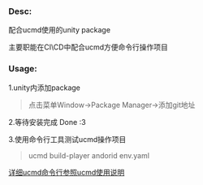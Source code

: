 ### Desc:

配合ucmd使用的unity package 

主要职能在CI\CD中配合ucmd方便命令行操作项目

### Usage:

1.unity内添加package

> 点击菜单Window->Package Manager->添加git地址

2.等待安装完成 Done :3

3.使用命令行工具测试ucmd操作项目

> ucmd build-player andorid env.yaml

 

[详细ucmd命令行参照ucmd使用说明](https://gitee.com/heyzf/ucmd/blob/master/readme.md)